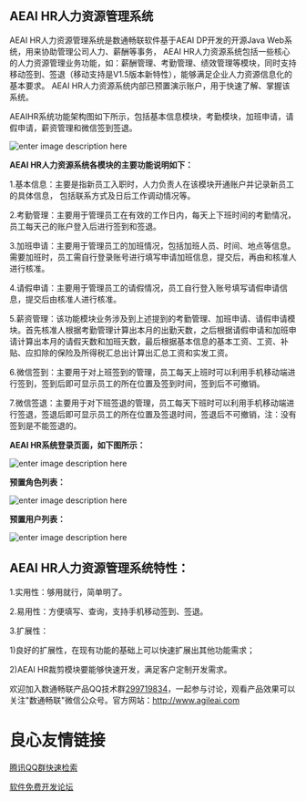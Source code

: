 **AEAI HR人力资源管理系统**
-------------
AEAI HR人力资源管理系统是数通畅联软件基于AEAI DP开发的开源Java Web系统，用来协助管理公司人力、薪酬等事务， AEAI HR人力资源系统包括一些核心的人力资源管理业务功能，如：薪酬管理、考勤管理、绩效管理等模块，同时支持移动签到、签退（移动支持是V1.5版本新特性），能够满足企业人力资源信息化的基本要求。 AEAI HR人力资源系统内部已预置演示账户，用于快速了解、掌握该系统。

AEAIHR系统功能架构图如下所示，包括基本信息模块，考勤模块，加班申请，请假申请，薪资管理和微信签到签退。

![enter image description here](http://www.agileai.com/HotServer/reponsitory/images/oschina/hr.jpg)

**AEAI HR人力资源系统各模块的主要功能说明如下：**

1.基本信息：主要是指新员工入职时，人力负责人在该模块开通账户并记录新员工的具体信息， 包括联系方式及日后工作调动情况等。

2.考勤管理：主要用于管理员工在有效的工作日内，每天上下班时间的考勤情况，员工每天己的账户登入后进行签到和签退。

3.加班申请：主要用于管理员工的加班情况，包括加班人员、时间、地点等信息。需要加班时，员工需自行登录账号进行填写申请加班信息，提交后，再由和核准人进行核准。

4.请假申请：主要用于管理员工的请假情况，员工自行登入账号填写请假申请信息，提交后由核准人进行核准。

5.薪资管理：该功能模块业务涉及到上述提到的考勤管理、加班申请、请假申请模块。首先核准人根据考勤管理计算出本月的出勤天数，之后根据请假申请和加班申请计算出本月的请假天数和加班天数，最后根据基本信息的基本工资、工资、补贴、应扣除的保险及所得税汇总出计算出汇总工资和实发工资。

6.微信签到：主要用于对上班签到的管理，员工每天上班时可以利用手机移动端进行签到，签到后即可显示员工的所在位置及签到时间，签到后不可撤销。

7.微信签退：主要用于对下班签退的管理，员工每天下班时可以利用手机移动端进行签退，签退后即可显示员工的所在位置及签退时间，签退后不可撤销，注：没有签到是不能签退的。

**AEAI HR系统登录页面，如下图所示：**

![enter image description here](http://www.agileai.com/HotServer/reponsitory/images/oschina/login.png)

**预置角色列表：**

![enter image description here](http://www.agileai.com/HotServer/reponsitory/images/oschina/actor%20.png)

**预置用户列表：**

![enter image description here](http://www.agileai.com/HotServer/reponsitory/images/oschina/actors.png)

**AEAI HR人力资源管理系统特性：**
-------------
1.实用性：够用就行，简单明了。

2.易用性：方便填写、查询，支持手机移动签到、签退。

3.扩展性：

1)良好的扩展性，在现有功能的基础上可以快速扩展出其他功能需求；

2)AEAI HR裁剪模块要能够快速开发，满足客户定制开发需求。

欢迎加入数通畅联产品QQ技术群[299719834](http://shang.qq.com/wpa/qunwpa?idkey=366d7f20977a19335ecbf578959f3fbd607436af9b18fea7bd3e4f9f0710d040)，一起参与讨论，观看产品效果可以关注"数通畅联"微信公众号。官方网站：http://www.agileai.com

 # 良心友情链接

[腾讯QQ群快速检索](http://u.720life.cn/s/8cf73f7c)

[软件免费开发论坛](http://u.720life.cn/s/bbb01dc0)